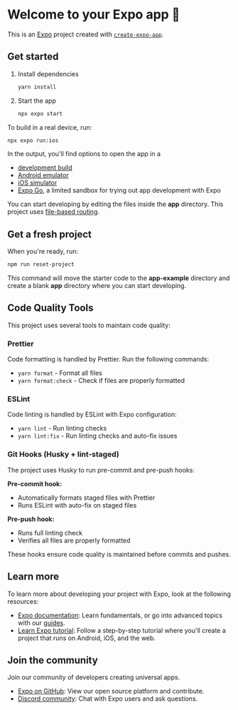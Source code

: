 # Welcome to your Expo app 👋

This is an [Expo](https://expo.dev) project created with [`create-expo-app`](https://www.npmjs.com/package/create-expo-app).

## Get started

1. Install dependencies

   ```bash
   yarn install
   ```

2. Start the app

   ```bash
   npx expo start
   ```

To build in a real device, run:

```bash
npx expo run:ios
```

In the output, you'll find options to open the app in a

- [development build](https://docs.expo.dev/develop/development-builds/introduction/)
- [Android emulator](https://docs.expo.dev/workflow/android-studio-emulator/)
- [iOS simulator](https://docs.expo.dev/workflow/ios-simulator/)
- [Expo Go](https://expo.dev/go), a limited sandbox for trying out app development with Expo

You can start developing by editing the files inside the **app** directory. This project uses [file-based routing](https://docs.expo.dev/router/introduction).

## Get a fresh project

When you're ready, run:

```bash
npm run reset-project
```

This command will move the starter code to the **app-example** directory and create a blank **app** directory where you can start developing.

## Code Quality Tools

This project uses several tools to maintain code quality:

### Prettier

Code formatting is handled by Prettier. Run the following commands:

- `yarn format` - Format all files
- `yarn format:check` - Check if files are properly formatted

### ESLint

Code linting is handled by ESLint with Expo configuration:

- `yarn lint` - Run linting checks
- `yarn lint:fix` - Run linting checks and auto-fix issues

### Git Hooks (Husky + lint-staged)

The project uses Husky to run pre-commit and pre-push hooks:

**Pre-commit hook:**

- Automatically formats staged files with Prettier
- Runs ESLint with auto-fix on staged files

**Pre-push hook:**

- Runs full linting check
- Verifies all files are properly formatted

These hooks ensure code quality is maintained before commits and pushes.

## Learn more

To learn more about developing your project with Expo, look at the following resources:

- [Expo documentation](https://docs.expo.dev/): Learn fundamentals, or go into advanced topics with our [guides](https://docs.expo.dev/guides).
- [Learn Expo tutorial](https://docs.expo.dev/tutorial/introduction/): Follow a step-by-step tutorial where you'll create a project that runs on Android, iOS, and the web.

## Join the community

Join our community of developers creating universal apps.

- [Expo on GitHub](https://github.com/expo/expo): View our open source platform and contribute.
- [Discord community](https://chat.expo.dev): Chat with Expo users and ask questions.
